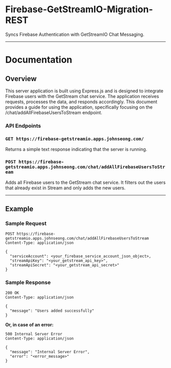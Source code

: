 # Firebase-GetStreamIO-Migration-REST
Syncs Firebase Authentication with GetStreamIO Chat Messaging.

---

# Documentation

## Overview

This server application is built using Express.js and is designed to integrate Firebase users with the GetStream chat service. The application receives requests, processes the data, and responds accordingly. This document provides a guide for using the application, specifically focusing on the /chat/addAllFirebaseUsersToStream endpoint.

### API Endpoints

### `GET https://firebase-getstreamio.apps.johnseong.com/`

Returns a simple text response indicating that the server is running.

### `POST https://firebase-getstreamio.apps.johnseong.com/chat/addAllFirebaseUsersToStream`

Adds all Firebase users to the GetStream chat service. It filters out the users that already exist in Stream and only adds the new users.

---

## Example

### Sample Request

```
POST https://firebase-getstreamio.apps.johnseong.com/chat/addAllFirebaseUsersToStream
Content-Type: application/json

{
  "serviceAccount": <your_firebase_service_account_json_object>,
  "streamApiKey": "<your_getstream_api_key>",
  "streamApiSecret": "<your_getstream_api_secret>"
}
```
### Sample Response

```
200 OK
Content-Type: application/json

{
  "message": "Users added successfully"
}
```

**Or, in case of an error:**

```
500 Internal Server Error
Content-Type: application/json

{
  "message": "Internal Server Error",
  "error": "<error_message>"
}
```
